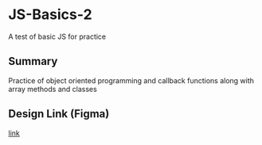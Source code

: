 # JS-Basics-2
A test of basic JS for practice

## Summary
Practice of object oriented programming and callback functions along with array methods and classes

## Design Link (Figma)
[link](https://www.figma.com/file/wYBOsuJnpFq8UB7yVvowvL/Untitled?node-id=0%3A1)
